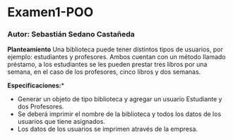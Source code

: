 # Examen1-POO
### Autor: Sebastián Sedano Castañeda

**Planteamiento**
Una biblioteca puede tener distintos tipos de  usuarios, por ejemplo: estudiantes  y  profesores. Ambos cuentan con un método  llamado préstamo,  a los estudiantes se les pueden prestar tres libros por una semana, en el caso de los profesores, cinco libros y dos semanas. 

**Especificaciones:***
- Generar   un   objeto   de   tipo   biblioteca   y   agregar   un   usuario Estudiante y dos Profesores.
- Se deberá imprimir el nombre de la biblioteca y todos los datos de los usuarios que tiene asignados. 
- Los datos de los usuarios se imprimen através de la empresa.
